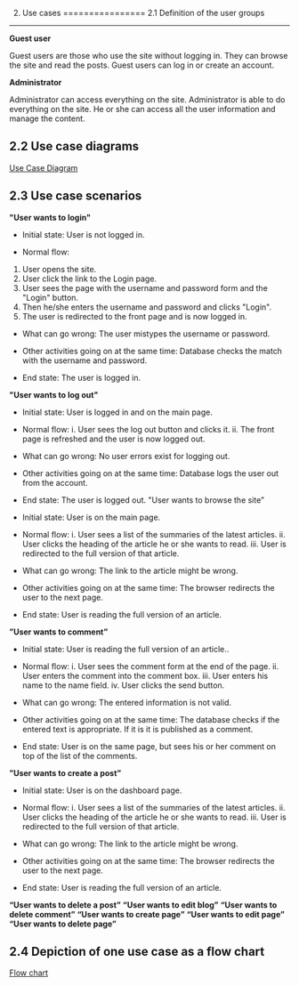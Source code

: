 2. Use cases
================
2.1 Definition of the user groups
--------------------------

**Guest user**

Guest users are those who use the site without logging in. 
They can browse the site and read the posts. Guest users can log in or create an account.


**Administrator**

Administrator can access everything on the site. Administrator is able
to do everything on the site. He or she can access all the user information and manage the content.


2.2 Use case diagrams
-------------------------

[Use Case Diagram](https://users.metropolia.fi/~rosas/usecase.png)

2.3 Use case scenarios 
---------------------------

**"User wants to login"**

* Initial state:
User is not logged in.

* Normal flow:
1.	User opens the site.
2.	User click the link to the Login page.
3.	User sees the page with the username and password form and the "Login" button.
4.	Then he/she enters the username and password and clicks "Login".
5.	The user is redirected to the front page and is now logged in.

*	What can go wrong:
The user mistypes the username or password.

*	Other activities going on at the same time:
Database checks the match with the username and password.

*	End state:
The user is logged in.

**"User wants to log out"**

*	Initial state:
User is logged in and on the main page.

*	Normal flow:
i.	User sees the log out button and clicks it.
ii.	The front page is refreshed and the user is now logged out.

* What can go wrong:
No user errors exist for logging out.

*	Other activities going on at the same time:
Database logs the user out from the account.

*	End state:
The user is logged out.
"User wants to browse the site”

*	Initial state:
User is on the main page.

*	Normal flow:
i.	User sees a list of the summaries of the latest articles.
ii.	User clicks the heading of the article he or she wants to read.
iii.	User is redirected to the full version of that article.

* What can go wrong:
The link to the article might be wrong.

* Other activities going on at the same time:
The browser redirects the user to the next page.

* End state:
User is reading the full version of an article.

**”User wants to comment”**

* Initial state:
User is reading the full version of an article..

* Normal flow:
i.	User sees the comment form at the end of the page.
ii.	User enters the comment into the comment box.
iii.	User enters his name to the name field.
iv.	User clicks the send button.

* What can go wrong:
The entered information is not valid.

*	Other activities going on at the same time:
The database checks if the entered text is appropriate. If it is it is published as a comment. 

*	End state:
User is on the same page, but sees his or her comment on top of the list of the comments.

**”User wants to create a post”**

*	Initial state:
User is on the dashboard page. 

*	Normal flow:
i.	User sees a list of the summaries of the latest articles.
ii.	User clicks the heading of the article he or she wants to read.
iii.	User is redirected to the full version of that article.

* What can go wrong:
The link to the article might be wrong.

*	Other activities going on at the same time:
The browser redirects the user to the next page.

*	End state:
User is reading the full version of an article.

**“User wants to delete a post”**
**“User wants to edit blog”**
**“User wants to delete comment”**
**“User wants to create page”**
**“User wants to edit page”**
**“User wants to delete page”**


2.4 Depiction of one use case as a flow chart
-----------------------
[Flow chart](https://users.metropolia.fi/~rosas/flowchart.png)
